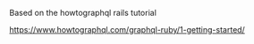 Based on the howtographql rails tutorial 

https://www.howtographql.com/graphql-ruby/1-getting-started/
